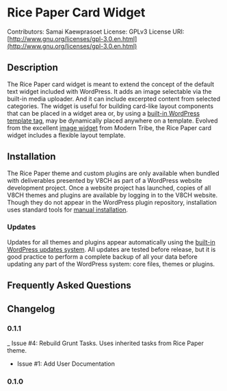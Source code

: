 Rice Paper Card Widget
======================

Contributors: Samai Kaewprasoet
License: GPLv3
License URI: [http://www.gnu.org/licenses/gpl-3.0.en.html](http://www.gnu.org/licenses/gpl-3.0.en.html)

Description
-----------

The Rice Paper card widget is meant to extend the concept of the default text widget included with WordPress. It adds an image selectable via the built-in media uploader. And it can include excerpted content from selected categories. The widget is useful for building card-like layout components that can be placed in a widget area or, by using a [built-in WordPress template tag](https://developer.wordpress.org/reference/functions/the_widget/), may be dynamically placed anywhere on a template. Evolved from the excellent [image widget](https://wordpress.org/plugins/image-widget/) from Modern Tribe, the Rice Paper card widget includes a flexible layout template.

Installation
------------

The Rice Paper theme and custom plugins are only available when bundled with deliverables presented by V8CH as part of a WordPress website development project. Once a website project has launched, copies of all V8CH themes and plugins are available by logging in to the V8CH website. Though they do not appear in the WordPress plugin repository, installation uses standard tools for [manual installation](http://ewp.guide/go/adding-new-plugin).

### Updates

Updates for all themes and plugins appear automatically using the [built-in WordPress updates system](http://ewp.guide/go/keeping-your-site-updated). All updates are tested before release, but it is good practice to perform a complete backup of all your data before updating any part of the WordPress system: core files, themes or plugins.

Frequently Asked Questions
--------------------------

Changelog
---------

### 0.1.1

_ Issue #4: Rebuild Grunt Tasks. Uses inherited tasks from Rice Paper theme.
- Issue #1: Add User Documentation

###  0.1.0

